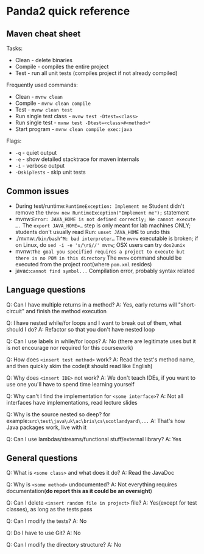 Panda2 quick reference
===================================

## Maven cheat sheet

Tasks:

 - Clean - delete binaries
 - Compile - compiles the entire project
 - Test - run all unit tests (compiles project if not already compiled)

Frequently used commands:

 - Clean - `mvnw clean`
 - Compile - `mvnw clean compile`
 - Test - `mvnw clean test`
 - Run single test class -  `mvnw test -Dtest=<class>`
 - Run single test -  `mvnw test -Dtest=<class>#<method>*`
 - Start program - `mvnw clean compile exec:java`

Flags:

 - `-q` - quiet output
 - `-e` - show detailed stacktrace for maven internals
 - `-i` - verbose output
 - `-DskipTests` - skip unit tests

## Common issues

* During test/runtime:`RuntimeException: Implement me`
      Student didn't remove the `throw new RuntimeException("Implement me");` statement
* mvnw:`Error: JAVA_HOME is not defined correctly; We cannot execute ….`
      The `export JAVA_HOME=…` step is only meant for lab machines ONLY; students don't usually read
      Run: `unset JAVA_HOME` to undo this
* ./mvnw:`/bin/bash^M: bad interpreter…`
      The `mvnw` executable is broken; if on Linux, do `sed -i -e 's/\r$//' mvnw`; OSX users can try `dos2unix`
* mvnw:`The goal you specified requires a project to execute but there is no POM in this directory`
      The `mvnw`  command should be executed from the project root(where `pom.xml` resides)
* javac:`cannot find symbol...` 
      Compilation error, probably syntax related


## Language questions

Q: Can I have multiple returns in a method?
A: Yes, early returns will "short-circuit" and finish the method execution

Q: I have nested while/for loops and I want to break out of them, what should I do?
A: Refactor so that you don't have nested loop

Q: Can I use labels in while/for loops?
A: No (there are legitimate uses but it is not encourage nor required for this coursework)

Q: How does `<insert test method>` work?
A: Read the test's method name, and then quickly skim the code(it should read like English)

Q: Why does `<insert IDE>` not work?
A: We don't teach IDEs, if you want to use one you'll have to spend time learning yourself

Q: Why can't I find the implementation for `<some interface>`?
A: Not all interfaces have implementations, read lecture slides

Q: Why is the source nested so deep? for example:`src\test\java\uk\ac\bris\cs\scotlandyard\...`
A: That's how Java packages work, live with it

Q: Can I use lambdas/streams/functional stuff/external library?
A: Yes


## General questions

Q: What is `<some class>` and what does it do?
A: Read the JavaDoc

Q: Why is `<some method>` undocumented?
A: Not everything requires documentation(**do report this as it could be an oversight**)

Q: Can I delete `<insert random file in project>` file?
A: Yes(except for test classes), as long as the tests pass

Q: Can I modify the tests?
A: No

Q: Do I have to use Git?
A: No

Q: Can I modify the directory structure?
A: No
